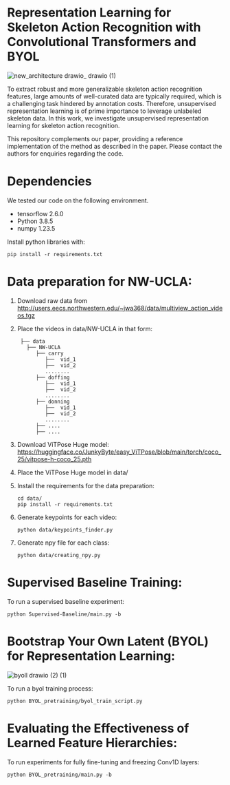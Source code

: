 # Representation Learning for Skeleton Action Recognition with Convolutional Transformers and BYOL


![new_architecture drawio_ drawio (1)](https://github.com/SafwenNaimi/Representation-Learning-for-Skeleton-Action-Recognition-with-Convolutional-Transformers-and-BYOL/assets/55064537/9c6fe0fd-cddf-45cb-b941-801a5146fa37)

To extract robust and more generalizable skeleton action recognition features, large amounts of well-curated data are typically required, which is a challenging task hindered by annotation costs. Therefore, unsupervised representation learning is of prime importance to leverage unlabeled skeleton data. In this work, we investigate unsupervised representation learning for skeleton action recognition. 

This repository complements our paper, providing a reference implementation of the method as described in the paper. Please contact the authors for enquiries regarding the code.

# Dependencies
We tested our code on the following environment.

* tensorflow 2.6.0
* Python 3.8.5
* numpy 1.23.5

Install python libraries with:

    pip install -r requirements.txt

# Data preparation for NW-UCLA:
1. Download raw data from http://users.eecs.northwestern.edu/~jwa368/data/multiview_action_videos.tgz
2. Place the videos in data/NW-UCLA in that form:

        ├── data
          ├── NW-UCLA
             ├── carry
                ├──  vid_1
                ├──  vid_2
                ........
             ├── doffing
                ├──  vid_1
                ├──  vid_2
                ........
             ├── donning
                ├──  vid_1
                ├──  vid_2
                ........
             ├── ....
             ├── ....
   
4. Download ViTPose Huge model: https://huggingface.co/JunkyByte/easy_ViTPose/blob/main/torch/coco_25/vitpose-h-coco_25.pth
5. Place the ViTPose Huge model in data/
6. Install the requirements for the data preparation:
   
       cd data/       
       pip install -r requirements.txt
7. Generate keypoints for each video:
    
       python data/keypoints_finder.py
8. Generate npy file for each class:

       python data/creating_npy.py     

# Supervised Baseline Training:
To run a supervised baseline experiment:

    python Supervised-Baseline/main.py -b 
    
# Bootstrap Your Own Latent (BYOL) for Representation Learning:
![byoll drawio (2) (1)](https://github.com/SafwenNaimi/Representation-Learning-for-Skeleton-Action-Recognition-with-Convolutional-Transformers-and-BYOL/assets/55064537/2a00d989-7edf-4217-a41f-785bfd0f1a9b)

To run a byol training process:

    python BYOL_pretraining/byol_train_script.py      

# Evaluating the Effectiveness of Learned Feature Hierarchies:
To run experiments for fully fine-tuning and freezing Conv1D layers:

    python BYOL_pretraining/main.py -b

